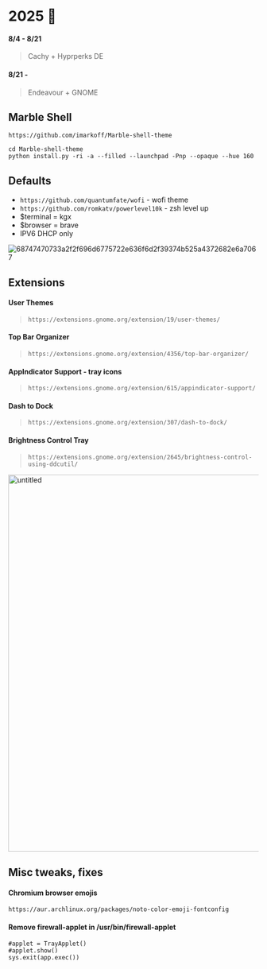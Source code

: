 # 2025  👹              
#### 8/4 - 8/21
> Cachy + Hyprperks DE

#### 8/21 -
> Endeavour + GNOME

## Marble Shell
`https://github.com/imarkoff/Marble-shell-theme`

```
cd Marble-shell-theme
python install.py -ri -a --filled --launchpad -Pnp --opaque --hue 160
```
## Defaults
 * `https://github.com/quantumfate/wofi` - wofi theme
 * `https://github.com/romkatv/powerlevel10k` - zsh level up
 * $terminal = kgx
 * $browser = brave
 * IPV6 DHCP only

![68747470733a2f2f696d6775722e636f6d2f39374b525a4372682e6a7067](https://github.com/user-attachments/assets/558b9ba8-56af-4191-b6f9-749dd5460873)


## Extensions

#### **User Themes** 

> `https://extensions.gnome.org/extension/19/user-themes/`


#### **Top Bar Organizer** 

> `https://extensions.gnome.org/extension/4356/top-bar-organizer/`


#### **AppIndicator Support - tray icons** 

> `https://extensions.gnome.org/extension/615/appindicator-support/`


#### **Dash to Dock** 

> `https://extensions.gnome.org/extension/307/dash-to-dock/`


#### **Brightness Control Tray** 

> `https://extensions.gnome.org/extension/2645/brightness-control-using-ddcutil/`



<img width="523" height="759" alt="untitled" src="https://github.com/user-attachments/assets/d0b1ceca-a714-4b8d-b153-c91c10734ef1" />



## Misc tweaks, fixes

#### Chromium browser emojis 
```https://aur.archlinux.org/packages/noto-color-emoji-fontconfig```

#### Remove firewall-applet in /usr/bin/firewall-applet

```
#applet = TrayApplet()
#applet.show()
sys.exit(app.exec())
```
